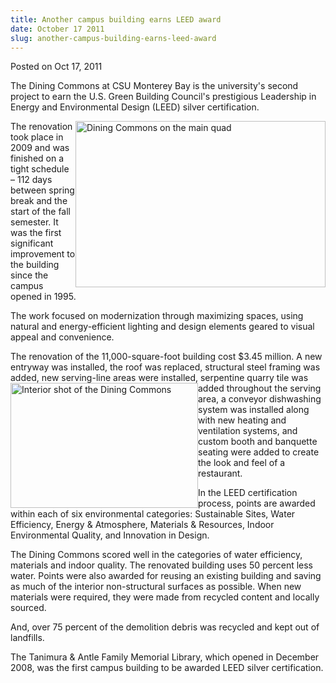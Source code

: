 ```yaml
---
title: Another campus building earns LEED award
date: October 17 2011
slug: another-campus-building-earns-leed-award
---
```


 



<span class="date">Posted on Oct 17, 2011    </span>
<p>The Dining Commons at CSU Monterey Bay is the university&apos;s
second project to earn the U.S. Green Building Council&apos;s
prestigious Leadership in Energy and Environmental Design (LEED)
silver certification.</p>
<p><img alt="Dining Commons on the main quad" src="https://news.csumb.edu/sites/default/files/65/attachments/news/images/dining_commons-after-500x332.jpg" style="float:right; width:400px; height:266px">The renovation
took place in 2009 and was finished on a tight schedule &#x2013; 112 days
between spring break and the start of the fall semester. It was the
first significant improvement to the building since the campus
opened in 1995.</img></p>
<p>The work focused on modernization through maximizing spaces,
using natural and energy-efficient lighting and design elements
geared to visual appeal and convenience.</p>
<p>The renovation of the 11,000-square-foot building cost $3.45
million. A new entryway was installed, the roof was replaced,
structural steel framing was added, new serving-line areas were
installed,&#xA0;<img alt="Interior shot of the Dining Commons" src="https://news.csumb.edu/sites/default/files/65/attachments/news/images/dc-4.jpg" style="float:left; width:300px; height:200px">serpentine quarry
tile was added throughout the serving area, a conveyor dishwashing
system was installed along with new heating and ventilation
systems, and custom booth and banquette seating were added to
create the look and feel of a restaurant.</img></p>
<p>In the LEED certification process, points are awarded within
each of six environmental categories: Sustainable Sites, Water
Efficiency, Energy &amp; Atmosphere, Materials &amp; Resources,
Indoor Environmental Quality, and Innovation in Design.</p>
<p>The Dining Commons scored well in the categories of water
efficiency, materials and indoor quality. The renovated building
uses 50 percent less water. Points were also awarded for reusing an
existing building and saving as much of the interior non-structural
surfaces as possible. When new materials were required, they were
made from recycled content and locally sourced.</p>
<p>And, over 75 percent of the demolition debris was recycled and
kept out of landfills.</p>
<p>The Tanimura &amp; Antle Family Memorial Library, which opened
in December 2008, was the first campus building to be awarded LEED
silver certification.<br>
&#xA0;</br></p>





```
